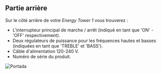 ## Partie arrière

Sur le côté arrière de votre *Energy Tower 1* vous trouverez :

- L'interrupteur principal de marche / arrêt (indiqué en tant que 'ON' - 'OFF' respectivement).
- Deux régulateurs de puissance pour les fréquences hautes et basses (indiquées en tant que 'TREBLE' et 'BASS').
- Câble d'alimentation 120-240 V.
- Numéro de série du produit.


![Portada](http://static.energysistem.com/images/manuals/42600/5808e0de9ad1f.jpg)
